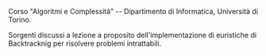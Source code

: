 Corso "Algoritmi e Complessità" -- Dipartimento di Informatica, Università di Torino.

Sorgenti discussi a lezione a proposito dell'implementazione di euristiche di Backtracknig per risolvere problemi intrattabili.
